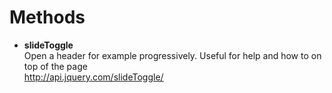 # Methods

* **slideToggle**   
Open a header for example progressively. Useful for help and how to on top of the page  
http://api.jquery.com/slideToggle/